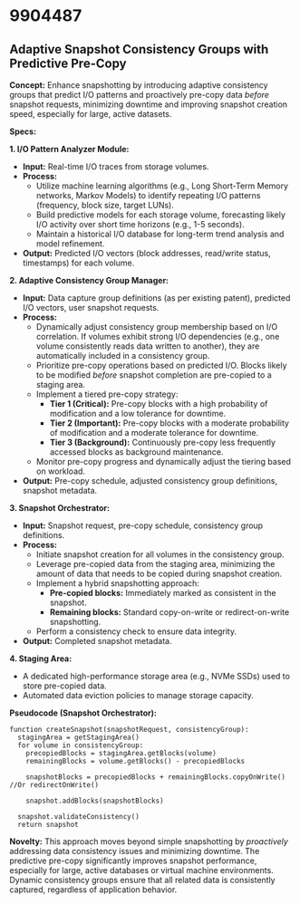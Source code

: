 # 9904487

## Adaptive Snapshot Consistency Groups with Predictive Pre-Copy

**Concept:** Enhance snapshotting by introducing adaptive consistency groups that predict I/O patterns and proactively pre-copy data *before* snapshot requests, minimizing downtime and improving snapshot creation speed, especially for large, active datasets.

**Specs:**

**1. I/O Pattern Analyzer Module:**

*   **Input:** Real-time I/O traces from storage volumes.
*   **Process:**
    *   Utilize machine learning algorithms (e.g., Long Short-Term Memory networks, Markov Models) to identify repeating I/O patterns (frequency, block size, target LUNs).
    *   Build predictive models for each storage volume, forecasting likely I/O activity over short time horizons (e.g., 1-5 seconds).
    *   Maintain a historical I/O database for long-term trend analysis and model refinement.
*   **Output:** Predicted I/O vectors (block addresses, read/write status, timestamps) for each volume.

**2. Adaptive Consistency Group Manager:**

*   **Input:** Data capture group definitions (as per existing patent), predicted I/O vectors, user snapshot requests.
*   **Process:**
    *   Dynamically adjust consistency group membership based on I/O correlation. If volumes exhibit strong I/O dependencies (e.g., one volume consistently reads data written to another), they are automatically included in a consistency group.
    *   Prioritize pre-copy operations based on predicted I/O. Blocks likely to be modified *before* snapshot completion are pre-copied to a staging area.
    *   Implement a tiered pre-copy strategy:
        *   **Tier 1 (Critical):** Pre-copy blocks with a high probability of modification and a low tolerance for downtime.
        *   **Tier 2 (Important):** Pre-copy blocks with a moderate probability of modification and a moderate tolerance for downtime.
        *   **Tier 3 (Background):** Continuously pre-copy less frequently accessed blocks as background maintenance.
    *   Monitor pre-copy progress and dynamically adjust the tiering based on workload.
*   **Output:** Pre-copy schedule, adjusted consistency group definitions, snapshot metadata.

**3. Snapshot Orchestrator:**

*   **Input:** Snapshot request, pre-copy schedule, consistency group definitions.
*   **Process:**
    *   Initiate snapshot creation for all volumes in the consistency group.
    *   Leverage pre-copied data from the staging area, minimizing the amount of data that needs to be copied during snapshot creation.
    *   Implement a hybrid snapshotting approach:
        *   **Pre-copied blocks:** Immediately marked as consistent in the snapshot.
        *   **Remaining blocks:** Standard copy-on-write or redirect-on-write snapshotting.
    *   Perform a consistency check to ensure data integrity.
*   **Output:** Completed snapshot metadata.

**4. Staging Area:**

*   A dedicated high-performance storage area (e.g., NVMe SSDs) used to store pre-copied data.
*   Automated data eviction policies to manage storage capacity.

**Pseudocode (Snapshot Orchestrator):**

```
function createSnapshot(snapshotRequest, consistencyGroup):
  stagingArea = getStagingArea()
  for volume in consistencyGroup:
    precopiedBlocks = stagingArea.getBlocks(volume)
    remainingBlocks = volume.getBlocks() - precopiedBlocks

    snapshotBlocks = precopiedBlocks + remainingBlocks.copyOnWrite() //Or redirectOnWrite()

    snapshot.addBlocks(snapshotBlocks)

  snapshot.validateConsistency()
  return snapshot
```

**Novelty:** This approach moves beyond simple snapshotting by *proactively* addressing data consistency issues and minimizing downtime.  The predictive pre-copy significantly improves snapshot performance, especially for large, active databases or virtual machine environments.  Dynamic consistency groups ensure that all related data is consistently captured, regardless of application behavior.